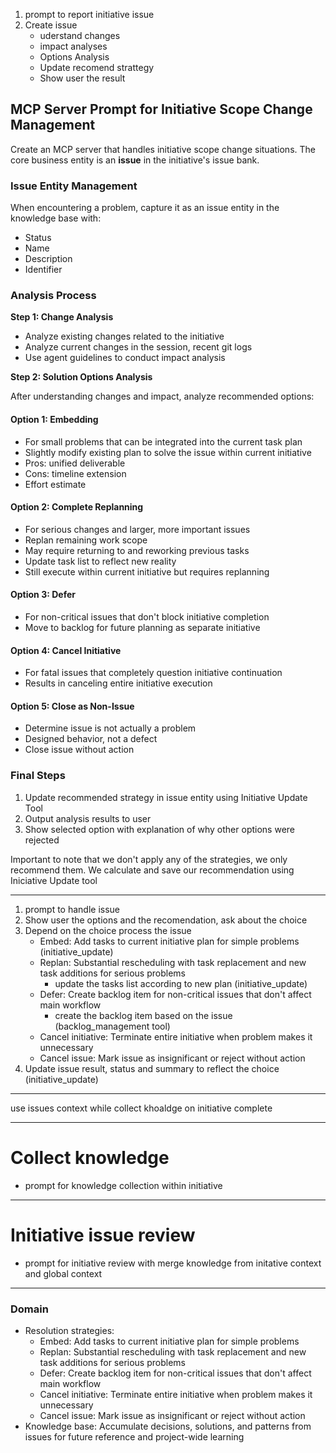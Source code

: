 1. prompt to report initiative issue
2. Create issue
    - uderstand changes
    - impact analyses
    - Options Analysis
    - Update recomend strattegy
    - Show user the result

## MCP Server Prompt for Initiative Scope Change Management

Create an MCP server that handles initiative scope change situations. The core business entity is an **issue** in the initiative's issue bank.

### Issue Entity Management

When encountering a problem, capture it as an issue entity in the knowledge base with:
- Status
- Name
- Description
- Identifier

### Analysis Process

**Step 1: Change Analysis**
- Analyze existing changes related to the initiative
- Analyze current changes in the session, recent git logs
- Use agent guidelines to conduct impact analysis

**Step 2: Solution Options Analysis**

After understanding changes and impact, analyze recommended options:

#### Option 1: Embedding
- For small problems that can be integrated into the current task plan
- Slightly modify existing plan to solve the issue within current initiative
- Pros: unified deliverable
- Cons: timeline extension
- Effort estimate


#### Option 2: Complete Replanning
- For serious changes and larger, more important issues
- Replan remaining work scope
- May require returning to and reworking previous tasks
- Update task list to reflect new reality
- Still execute within current initiative but requires replanning

#### Option 3: Defer
- For non-critical issues that don't block initiative completion
- Move to backlog for future planning as separate initiative

#### Option 4: Cancel Initiative
- For fatal issues that completely question initiative continuation
- Results in canceling entire initiative execution

#### Option 5: Close as Non-Issue
- Determine issue is not actually a problem
- Designed behavior, not a defect
- Close issue without action

### Final Steps

1. Update recommended strategy in issue entity using Initiative Update Tool
2. Output analysis results to user
3. Show selected option with explanation of why other options were rejected

Important to note that we don't apply any of the strategies, we only recommend them. We calculate and save our recommendation using Iniciative Update tool

---
1. prompt to handle issue
2. Show user the options and the recomendation, ask about the choice
3. Depend on the choice process the issue
    - Embed: Add tasks to current initiative plan for simple problems (initiative_update)
    - Replan: Substantial rescheduling with task replacement and new task additions for serious problems
      - update the tasks list according to new plan (initiative_update)
    - Defer: Create backlog item for non-critical issues that don't affect main workflow
      - create the backlog item based on the issue (backlog_management tool)
    - Cancel initiative: Terminate entire initiative when problem makes it unnecessary
    - Cancel issue: Mark issue as insignificant or reject without action
4. Update issue result, status and summary to reflect the choice (initiative_update)



---
use issues context while collect khoaldge on initiative complete

---
# Collect knowledge
- prompt for knowledge collection within initiative

---
# Initiative issue review
- prompt for initiative review with merge knowledge from initative context and global context

---


### Domain
- Resolution strategies:
    - Embed: Add tasks to current initiative plan for simple problems
    - Replan: Substantial rescheduling with task replacement and new task additions for serious problems
    - Defer: Create backlog item for non-critical issues that don't affect main workflow
    - Cancel initiative: Terminate entire initiative when problem makes it unnecessary
    - Cancel issue: Mark issue as insignificant or reject without action
- Knowledge base: Accumulate decisions, solutions, and patterns from issues for future reference and project-wide learning




